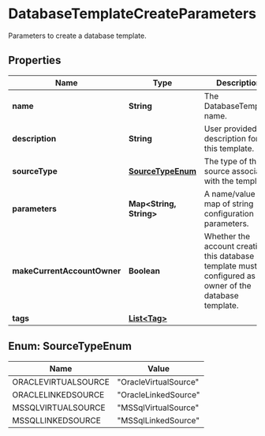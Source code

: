 

# DatabaseTemplateCreateParameters

Parameters to create a database template.

## Properties

Name | Type | Description | Notes
------------ | ------------- | ------------- | -------------
**name** | **String** | The DatabaseTemplate name. | 
**description** | **String** | User provided description for this template. |  [optional]
**sourceType** | [**SourceTypeEnum**](#SourceTypeEnum) | The type of the source associated with the template. | 
**parameters** | **Map&lt;String, String&gt;** | A name/value map of string configuration parameters. |  [optional]
**makeCurrentAccountOwner** | **Boolean** | Whether the account creating this database template must be configured as owner of the database template. |  [optional]
**tags** | [**List&lt;Tag&gt;**](Tag.md) |  |  [optional]



## Enum: SourceTypeEnum

Name | Value
---- | -----
ORACLEVIRTUALSOURCE | &quot;OracleVirtualSource&quot;
ORACLELINKEDSOURCE | &quot;OracleLinkedSource&quot;
MSSQLVIRTUALSOURCE | &quot;MSSqlVirtualSource&quot;
MSSQLLINKEDSOURCE | &quot;MSSqlLinkedSource&quot;




